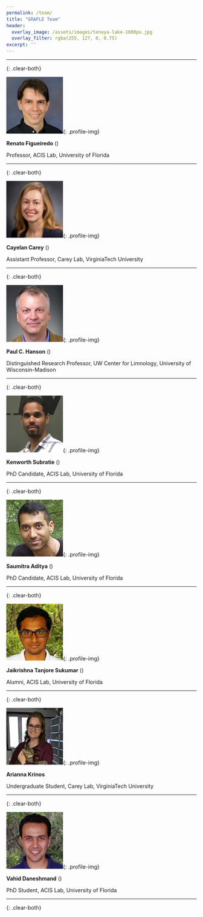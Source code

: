 ```yaml
---
permalink: /team/
title: "GRAPLE Team"
header:
  overlay_image: /assets/images/tenaya-lake-1600px.jpg
  overlay_filter: rgba(255, 127, 0, 0.75)
excerpt: ''
---
```

---
{: .clear-both}

![Renato J. Figueiredo](../assets/images/renato.jpg){: .profile-img}

**Renato Figueiredo** ([<i class="fa fa-link"></i>](https://www.acis.ufl.edu/people/renatof))

Professor, ACIS Lab, University of Florida

---
{: .clear-both}

![Cayelan Carey](../assets/images/cayelan.jpg){: .profile-img}

**Cayelan Carey** ([<i class="fa fa-link"></i>](http://www.carey.biol.vt.edu/))

Assistant Professor, Carey Lab, VirginiaTech University

---
{: .clear-both}

![Paul C. Hanson](../assets/images/paul.jpg){: .profile-img}

**Paul C. Hanson** ([<i class="fa fa-link"></i>](http://hanson.limnology.wisc.edu/))

Distinguished Research Professor, UW Center for Limnology, University of Wisconsin-Madison

---
{: .clear-both}

![Kenworth Subratie](../assets/images/ken.jpg){: .profile-img}

**Kenworth Subratie** ([<i class="fa fa-link"></i>](https://www.acis.ufl.edu/people/kcratie))

PhD Candidate, ACIS Lab, University of Florida

---
{: .clear-both}

![Saumitra Aditya](../assets/images/saumitra.jpg){: .profile-img}

**Saumitra Aditya** ([<i class="fa fa-link"></i>](https://www.acis.ufl.edu/people/saumitraaditya))

PhD Candidate, ACIS Lab, University of Florida

---
{: .clear-both}

![Jaikrishna Tanjore Sukumar](../assets/images/jaikrishna.jpg){: .profile-img}

**Jaikrishna Tanjore Sukumar** ([<i class="fa fa-link"></i>](https://www.acis.ufl.edu/people/jaikrishna))

Alumni, ACIS Lab, University of Florida

---
{: .clear-both}

![Arianna Krinos](../assets/images/arianna.jpg){: .profile-img}

**Arianna Krinos**

Undergraduate Student, Carey Lab, VirginiaTech University

---
{: .clear-both}

![Vahid Daneshmand](../assets/images/vahid.jpg){: .profile-img}

**Vahid Daneshmand** ([<i class="fa fa-link"></i>](https://www.acis.ufl.edu/people/vdaneshmand))

PhD Student, ACIS Lab, University of Florida

---
{: .clear-both}
